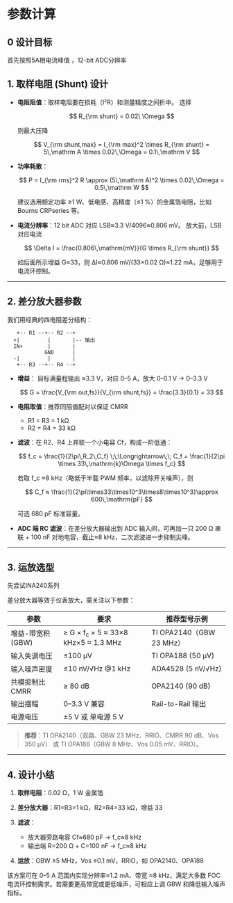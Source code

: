 # 参数计算

## 0 设计目标

首先按照5A相电流峰值 ，12-bit ADC分辨率




## 1. 取样电阻 (Shunt) 设计

* **电阻阻值**：取样电阻要在损耗（I²R）和测量精度之间折中。
  选择

  $$
    R_{\rm shunt} = 0.02\ \Omega
  $$

  则最大压降

  $$
    V_{\rm shunt,max} = I_{\rm max}^2 \times R_{\rm shunt} = 5\,\mathrm A \times 0.02\,\Omega = 0.1\,\mathrm V
  $$

* **功率耗散**：

  $$
    P = I_{\rm rms}^2 R \approx (5\,\mathrm A)^2 \times 0.02\,\Omega = 0.5\,\mathrm W
  $$

  建议选用额定功率 ≥1 W、低电感、高精度（≤1 %）的金属箔电阻，比如 Bourns CRPseries 等。

* **电流分辨率**：12 bit ADC 对应 LSB≈3.3 V/4096≈0.806 mV。
  放大前，LSB 对应电流

  $$
    \Delta I = \frac{0.806\,\mathrm{mV}}{G \times R_{\rm shunt}}
  $$

  如后面所示增益 G≈33，则 ΔI≈0.806 mV/(33×0.02 Ω)≈1.22 mA，足够用于电流环控制。

---

## 2. 差分放大器参数

我们用经典的四电阻差分结构：

```
   +-- R1 --+-- R2 --+
  +|         |       |-- 输出
  IN+        |       |
            GND      |
  -|         |       |
   +-- R3 --+-- R4 --+
```

* **增益**：
  目标满量程输出 ≈3.3 V，对应 0–5 A，放大 0–0.1 V → 0–3.3 V

  $$
    G = \frac{V_{\rm out,fs}}{V_{\rm shunt,fs}} = \frac{3.3}{0.1} = 33
  $$

* **电阻取值**：推荐同阻值配对以保证 CMRR

  * R1 = R3 = 1 kΩ
  * R2 = R4 = 33 kΩ

* **滤波**：在 R2、R4 上并联一个小电容 Cf，构成一阶低通：

  $$
    f_c = \frac{1}{2\pi\,R_2\,C_f}
    \;\;\Longrightarrow\;\;
    C_f = \frac{1}{2\pi \times 33\,\mathrm{k}\Omega \times f_c}
  $$

  若取 f\_c ≈8 kHz（略低于半载 PWM 频率，以滤除开关噪声），则

  $$
    C_f ≈ \frac{1}{2\pi\times33\times10^3\times8\times10^3}\approx 600\,\mathrm{pF}
  $$

  可选 680 pF 标准容量。

* **ADC 端 RC 滤波**：在差分放大器输出到 ADC 输入间，可再加一只 200 Ω 串联 + 100 nF 对地电容，截止≈8 kHz，二次滤波进一步抑制尖峰。

---

## 3. 运放选型

先尝试INA240系列

差分放大器等效于仪表放大，需关注以下参数：

| 参数              | 要求                                           | 推荐型号示例             |
| ----------------- | ---------------------------------------------- | ------------------------ |
| 增益-带宽积 (GBW) | ≥ G × f<sub>c</sub> × 5 ≈ 33×8 kHz×5 ≈ 1.3 MHz | TI OPA2140（GBW 23 MHz） |
| 输入失调电压      | ≤100 µV                                        | TI OPA188 (50 µV)        |
| 输入噪声密度      | ≤10 nV/√Hz @1 kHz                              | ADA4528 (5 nV/√Hz)       |
| 共模抑制比 CMRR   | ≥ 80 dB                                        | OPA2140 (90 dB)          |
| 输出摆幅          | 0–3.3 V 兼容                                   | Rail-to-Rail 输出        |
| 电源电压          | ±5 V 或 单电源 5 V                             |                          |

> **推荐**：TI OPA2140（双路、GBW 23 MHz、RRIO、CMRR 90 dB、Vos 350 µV）
> 或 TI OPA188（GBW 8 MHz、Vos 0.05 mV、RRIO）。

---

## 4. 设计小结

1. **取样电阻**：0.02 Ω，1 W 金属箔
2. **差分放大器**：R1=R3=1 kΩ，R2=R4=33 kΩ，增益 33
3. **滤波**：

   * 放大器旁路电容 Cf≈680 pF → f\_c≈8 kHz
   * 输出端 R=200 Ω + C=100 nF → f\_c≈8 kHz
4. **运放**：GBW ≥5 MHz，Vos ≤0.1 mV，RRIO，如 OPA2140、OPA188

该方案可在 0–5 A 范围内实现分辨率≈1.2 mA、带宽 ≈8 kHz，满足大多数 FOC 电流环控制需求。若需要更高带宽或更低噪声，可相应上调 GBW 和降低输入噪声指标。

